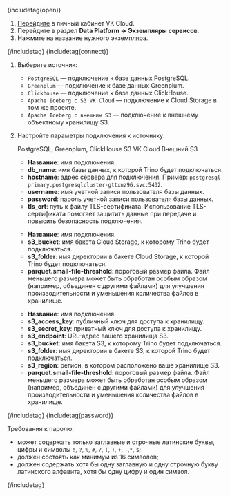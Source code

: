 {includetag(open)}

1. [Перейдите](https://msk.cloud.vk.com/app/) в личный кабинет VK Cloud.
1. Перейдите в раздел **Data Platform → Экземпляры сервисов**.
1. Нажмите на название нужного экземпляра.

{/includetag}
{includetag(connect)}

1. Выберите источник:

   - `PostgreSQL` — подключение к базе данных PostgreSQL.
   - `Greenplum` — подключение к базе данных Greenplum.
   - `Clickhouse` — подключение к базе данных ClickHouse.
   - `Apache Iceberg с S3 VK Cloud` — подключение к Cloud Storage в том же проекте.
   - `Apache Iceberg с внешним S3` — подключение к внешнему объектному хранилищу S3.
1. Настройте параметры подключения к источнику:

   <tabs>
   <tablist>
   <tab>PostgreSQL, Greenplum, ClickHouse</tab>
   <tab>S3 VK Cloud</tab>
   <tab>Внешний S3</tab>
   </tablist>
   <tabpanel>
   
   - **Название**: имя подключения.
   - **db_name**: имя базы данных, к которой Trino будет подключаться.
   - **hostname**: адрес сервера для подключения. Пример: `postgresql-primary.postgresqlcluster-gttxnz96.svc:5432`.
   - **username**: имя учетной записи пользователя базы данных.
   - **password**: пароль учетной записи пользователя базы данных.
   - **tls_crt**: путь к файлу TLS-сертификата. Использование TLS-сертификата помогает защитить данные при передаче и повысить безопасность подключения.
      
   </tabpanel>
   <tabpanel>
      
   - **Название**: имя подключения.
   - **s3_bucket**: имя бакета Cloud Storage, к которому Trino будет подключаться.
   - **s3_folder**: имя директории в бакете Cloud Storage, к которой Trino будет подключаться.
   - **parquet.small-file-threshold**: пороговый размер файла. Файл меньшего размера может быть обработан особым образом (например, объединен с другими файлами) для улучшения производительности и уменьшения количества файлов в хранилище.
   
   </tabpanel>
   <tabpanel>

   - **Название**: имя подключения.
   - **s3_access_key**: публичный ключ для доступа к хранилищу.
   - **s3_secret_key**: приватный ключ для доступа к хранилищу.
   - **s3_endpoint**: URL-адрес вашего хранилища S3.
   - **s3_bucket**: имя бакета S3, к которому Trino будет подключаться.
   - **s3_folder**: имя директории в бакете S3, к которой Trino будет подключаться.
   - **s3_region**: регион, в котором расположено ваше хранилище S3.
   - **parquet.small-file-threshold**: пороговый размер файла. Файл меньшего размера может быть обработан особым образом (например, объединен с другими файлами) для улучшения производительности и уменьшения количества файлов в хранилище.
      
   </tabpanel>
   </tabs>

{/includetag}
{includetag(password)}

Требования к паролю:

- может содержать только заглавные и строчные латинские буквы, цифры и символы `!`, `?`, `%`, `#`, `/`, `(`, `)`, `+`, `-`,`*`, `$`;
- должен состоять как минимум из 16 символов;
- должен содержать хотя бы одну заглавную и одну строчную букву латинского алфавита, хотя бы одну цифру и один символ.

{/includetag}